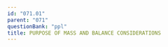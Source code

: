```yaml
---
id: "071.01"
parent: "071"
questionBank: "ppl"
title: PURPOSE OF MASS AND BALANCE CONSIDERATIONS
---
```


